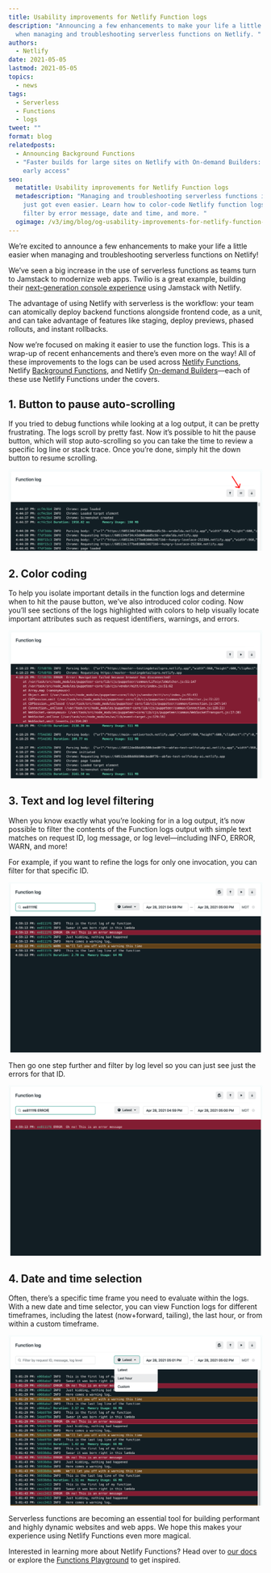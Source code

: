 ```yaml
---
title: Usability improvements for Netlify Function logs
description: "Announcing a few enhancements to make your life a little easier
  when managing and troubleshooting serverless functions on Netlify. "
authors:
  - Netlify
date: 2021-05-05
lastmod: 2021-05-05
topics:
  - news
tags:
  - Serverless
  - Functions
  - logs
tweet: ""
format: blog
relatedposts:
  - Announcing Background Functions
  - "Faster builds for large sites on Netlify with On-demand Builders: Now in
    early access"
seo:
  metatitle: Usability improvements for Netlify Function logs
  metadescription: "Managing and troubleshooting serverless functions in Netlify
    just got even easier. Learn how to color-code Netlify function logs, and
    filter by error message, date and time, and more. "
  ogimage: /v3/img/blog/og-usability-improvements-for-netlify-function-logs.png
---
```

We’re excited to announce a few enhancements to make your life a little easier when managing and troubleshooting serverless functions on Netlify!

We’ve seen a big increase in the use of serverless functions as teams turn to Jamstack to modernize web apps. Twilio is a great example, building their [next-generation console experience](https://www.twilio.com/blog/bridging-legacy-and-future-platforms) using Jamstack with Netlify.

The advantage of using Netlify with serverless is the workflow: your team can atomically deploy backend functions alongside frontend code, as a unit, and can take advantage of features like staging, deploy previews, phased rollouts, and instant rollbacks.

Now we’re focused on making it easier to use the function logs. This is a wrap-up of recent enhancements and there’s even more on the way! All of these improvements to the logs can be used across [Netlify Functions](https://www.netlify.com/products/functions/), Netlify [Background Functions](https://docs.netlify.com/functions/background-functions/), and Netlify [On-demand Builders](https://docs.netlify.com/configure-builds/on-demand-builders/)—each of these use Netlify Functions under the covers.

## 1. Button to pause auto-scrolling

If you tried to debug functions while looking at a log output, it can be pretty frustrating. The logs scroll by pretty fast. Now it’s possible to hit the pause button, which will stop auto-scrolling so you can take the time to review a specific log line or stack trace. Once you’re done, simply hit the down button to resume scrolling.

![Pause auto-scrolling of Netlify Function Logs](/v3/img/blog/netlify-function-log-scrolling.png)

## 2. Color coding

To help you isolate important details in the function logs and determine when to hit the pause button, we’ve also introduced color coding. Now you’ll see sections of the logs highlighted with colors to help visually locate important attributes such as request identifiers, warnings, and errors.

![How to color-code Netlify function logs](/v3/img/blog/colorcodingnetlifylogs.png)

## 3. Text and log level filtering

When you know exactly what you’re looking for in a log output, it’s now possible to filter the contents of the Function logs output with simple text matches on request ID, log message, or log level—including INFO, ERROR, WARN, and more!

For example, if you want to refine the logs for only one invocation, you can filter for that specific ID.

![Text and log-level filtering in Netlify Logs](/v3/img/blog/text-log-level-filtering-netlify.png)

Then go one step further and filter by log level so you can just see just the errors for that ID.

![Log-level filtering in Netlify Logs](/v3/img/blog/netlify-error-log-search.png)

## 4. Date and time selection

Often, there’s a specific time frame you need to evaluate within the logs. With a new date and time selector, you can view Function logs for different timeframes, including the latest (now+forward, tailing), the last hour, or from within a custom timeframe.

![How to filter Netlify logs by date and time](/v3/img/blog/date-time-selection-netlify-logs.png)

Serverless functions are becoming an essential tool for building performant and highly dynamic websites and web apps. We hope this makes your experience using Netlify Functions even more magical.

Interested in learning more about Netlify Functions? Head over to [our docs](https://docs.netlify.com/functions/overview/) or explore the [Functions Playground](https://functions.netlify.com/playground/) to get inspired.
